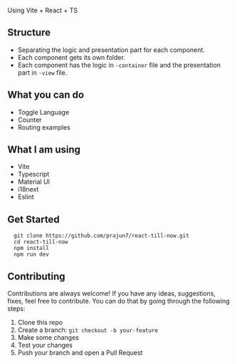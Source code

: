 Using Vite + React + TS

## Structure

- Separating the logic and presentation part for each component.
- Each component gets its own folder.
- Each component has the logic in `-container` file and the presentation part in `-view` file.

## What you can do
- Toggle Language 
- Counter
- Routing examples

## What I am using
- Vite
- Typescript
- Material UI
- i18next
- Eslint

## Get Started
```
  git clone https://github.com/prajun7/react-till-now.git
  cd react-till-now
  npm install
  npm run dev
```

## Contributing

Contributions are always welcome! If you have any ideas, suggestions, fixes, feel free to contribute. You can do that by going through the following steps:

1. Clone this repo
2. Create a branch: `git checkout -b your-feature`
3. Make some changes
4. Test your changes
5. Push your branch and open a Pull Request
